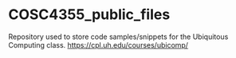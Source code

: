 # COSC4355_public_files
Repository used to store code samples/snippets for the Ubiquitous Computing class.
https://cpl.uh.edu/courses/ubicomp/
